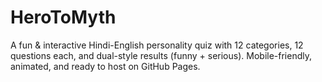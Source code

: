 # HeroToMyth
A fun &amp; interactive Hindi-English personality quiz with 12 categories, 12 questions each, and dual-style results (funny + serious). Mobile-friendly, animated, and ready to host on GitHub Pages.
